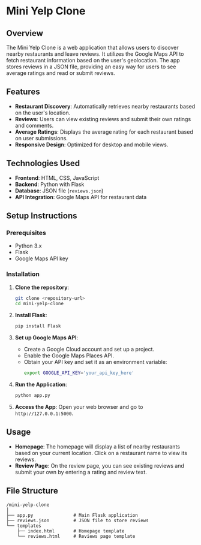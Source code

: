 # Mini Yelp Clone

## Overview

The Mini Yelp Clone is a web application that allows users to discover nearby restaurants and leave reviews. It utilizes the Google Maps API to fetch restaurant information based on the user's geolocation. The app stores reviews in a JSON file, providing an easy way for users to see average ratings and read or submit reviews.

## Features

- **Restaurant Discovery**: Automatically retrieves nearby restaurants based on the user's location.
- **Reviews**: Users can view existing reviews and submit their own ratings and comments.
- **Average Ratings**: Displays the average rating for each restaurant based on user submissions.
- **Responsive Design**: Optimized for desktop and mobile views.

## Technologies Used

- **Frontend**: HTML, CSS, JavaScript
- **Backend**: Python with Flask
- **Database**: JSON file (`reviews.json`)
- **API Integration**: Google Maps API for restaurant data

## Setup Instructions

### Prerequisites

- Python 3.x
- Flask
- Google Maps API key

### Installation

1. **Clone the repository**:
   ```bash
   git clone <repository-url>
   cd mini-yelp-clone
   ```

2. **Install Flask**:
   ```bash
   pip install Flask
   ```

3. **Set up Google Maps API**:
   - Create a Google Cloud account and set up a project.
   - Enable the Google Maps Places API.
   - Obtain your API key and set it as an environment variable:
     ```bash
     export GOOGLE_API_KEY='your_api_key_here'
     ```

4. **Run the Application**:
   ```bash
   python app.py
   ```

5. **Access the App**: Open your web browser and go to `http://127.0.0.1:5000`.

## Usage

- **Homepage**: The homepage will display a list of nearby restaurants based on your current location. Click on a restaurant name to view its reviews.
- **Review Page**: On the review page, you can see existing reviews and submit your own by entering a rating and review text.

## File Structure

```
/mini-yelp-clone
│
├── app.py               # Main Flask application
├── reviews.json         # JSON file to store reviews
└── templates
    ├── index.html       # Homepage template
    └── reviews.html     # Reviews page template
```
